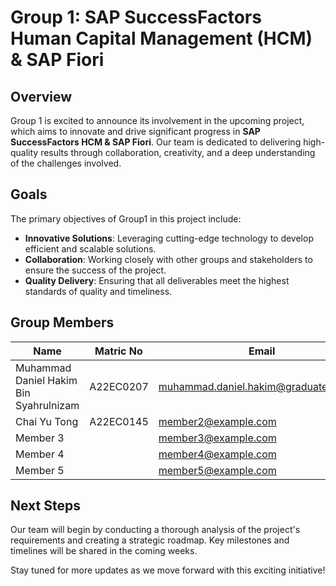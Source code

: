 # Group 1: SAP SuccessFactors Human Capital Management (HCM) & SAP Fiori

## Overview
Group 1 is excited to announce its involvement in the upcoming project, which aims to innovate and drive significant progress in **SAP SuccessFactors HCM & SAP Fiori**. Our team is dedicated to delivering high-quality results through collaboration, creativity, and a deep understanding of the challenges involved.

## Goals
The primary objectives of Group1 in this project include:
- **Innovative Solutions**: Leveraging cutting-edge technology to develop efficient and scalable solutions.
- **Collaboration**: Working closely with other groups and stakeholders to ensure the success of the project.
- **Quality Delivery**: Ensuring that all deliverables meet the highest standards of quality and timeliness.

## Group Members
| **Name**                               | **Matric No** | **Email**                            |
|----------------------------------------|---------------|--------------------------------------|
| Muhammad Daniel Hakim Bin Syahrulnizam | A22EC0207     | muhammad.daniel.hakim@graduate.utm.my|
| Chai Yu Tong                           | A22EC0145     | member2@example.com                  |
| Member 3                               |               | member3@example.com                  |
| Member 4                               |               | member4@example.com                  |
| Member 5                               |               | member5@example.com                  |


## Next Steps
Our team will begin by conducting a thorough analysis of the project's requirements and creating a strategic roadmap. Key milestones and timelines will be shared in the coming weeks.

Stay tuned for more updates as we move forward with this exciting initiative!

